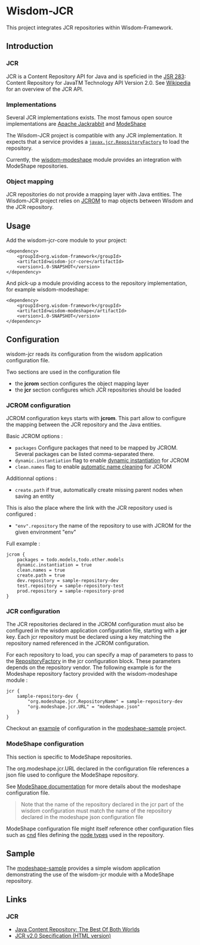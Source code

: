 # Wisdom-JCR

This project integrates JCR repositories within Wisdom-Framework.

## Introduction

### JCR

JCR is a Content Repository API for Java and is speficied in the [JSR 283](https://jcp.org/en/jsr/detail?id=283): Content Repository for JavaTM Technology API Version 2.0. See [Wikipedia](http://en.wikipedia.org/wiki/Content_repository_API_for_Java) for an overview of the JCR API.

### Implementations

Several JCR implementations exists. The most famous open source implementations are [Apache Jackrabbit](http://jackrabbit.apache.org/jcr/index.html) and [ModeShape](http://modeshape.jboss.org)

The Wisdom-JCR project is compatible with any JCR implementation. It expects that a service provides a [`javax.jcr.RepositoryFactory`](http://www.day.com/maven/jsr170/javadocs/jcr-2.0/javax/jcr/RepositoryFactory.html) to load the repository.

Currently, the [wisdom-modeshape](https://github.com/wisdom-framework/wisdom-jcr/tree/master/wisdom-modeshape) module provides an integration with ModeShape repositories.

### Object mapping

JCR repositories do not provide a mapping layer with Java entities. The Wisdom-JCR project relies on [JCROM](https://code.google.com/p/jcrom/) to map objects between Wisdom and the JCR repository.

## Usage

Add the wisdom-jcr-core module to your project:
````
<dependency>
    <groupId>org.wisdom-framework</groupId>
    <artifactId>wisdom-jcr-core</artifactId>
    <version>1.0-SNAPSHOT</version>
</dependency>
````

And pick-up a module providing access to the repository implementation, for example wisdom-modeshape:
````
<dependency>
    <groupId>org.wisdom-framework</groupId>
    <artifactId>wisdom-modeshape</artifactId>
    <version>1.0-SNAPSHOT</version>
</dependency>
````

## Configuration

wisdom-jcr reads its configuration from the wisdom application configuration file.

Two sections are used in the configuration file

  - the **jcrom** section configures the object mapping layer
  - the **jcr** section configures which JCR repositories should be loaded

### JCROM configuration

JCROM configuration keys starts with **jcrom**. This part allow to configure the mapping between the JCR repository and the Java entities.

Basic JCROM options :

  - ```packages``` Configure packages that need to be mapped by JCROM. Several packages can be listed comma-separated there.
  - ```dynamic.instantiation``` flag to enable [dynamic instantiation](https://code.google.com/p/jcrom/wiki/DynamicInstantiation) for JCROM
  - ```clean.names``` flag to enable [automatic name cleaning](http://jcrom.googlecode.com/svn/branches/2.0.0/jcrom/apidocs/org/jcrom/Jcrom.html#Jcrom(boolean)) for JCROM 
  

Additionnal options :

  - ```create.path``` if true, automatically create missing parent nodes when saving an entity 

This is also the place where the link with the JCR repository used is configured :

  - ```"env".repository``` the name of the repository to use with JCROM for the given environment "env"

Full example :

```
jcrom {
    packages = todo.models,todo.other.models
    dynamic.instantiation = true
    clean.names = true
    create.path = true
    dev.repository = sample-repository-dev
    test.repository = sample-repository-test
    prod.repository = sample-repository-prod
}
```

### JCR configuration

The JCR repositories declared in the JCROM configuration must also be configured in the wisdom application configuration file, starting with a **jcr** key. Each jcr repository must be declared using a key matching the repository named referenced in the JCROM configuration.

For each repository to load, you can specify a map of parameters to pass to the [RepositoryFactory](http://www.day.com/maven/jsr170/javadocs/jcr-2.0/javax/jcr/RepositoryFactory.html) in the jcr configuration block. These parameters depends on the repository vendor. The following example is for the Modeshape repository factory provided with the wisdom-modeshape module :

```
jcr {
    sample-repository-dev {
        "org.modeshape.jcr.RepositoryName" = sample-repository-dev
        "org.modeshape.jcr.URL" = "modeshape.json"
    }
}
```

Checkout an [example](https://github.com/wisdom-framework/wisdom-jcr/blob/master/modeshape-sample/src/main/configuration/application.conf) of configuration in the [modeshape-sample](https://github.com/wisdom-framework/wisdom-jcr/tree/master/modeshape-sample) project.

### ModeShape configuration

This section is specific to ModeShape repositories.

The org.modeshape.jcr.URL declared in the configuration file references a json file used to configure the ModeShape repository.

See [ModeShape documentation](https://docs.jboss.org/author/display/MODE/ModeShape+in+Java+applications#ModeShapeinJavaapplications-ModeShaperepositoryconfigurationfiles) for more details about the modeshape configuration file.

> Note that the name of the repository declared in the jcr part of the wisdom configuration must match the name of the repository declared in the modeshape json configuration file

ModeShape configuration file might itself reference other configuration files such as [cnd](https://docs.jboss.org/author/display/MODE/Registering+custom+node+types) files defining the [node types](https://docs.jboss.org/author/display/MODE/Defining+custom+node+types) used in the repository.

## Sample

The [modeshape-sample](https://github.com/wisdom-framework/wisdom-jcr/tree/master/modeshape-sample) provides a simple wisdom application demonstrating the use of the wisdom-jcr module with a ModeShape repository.

## Links

### JCR

  - [Java Content Repository: The Best Of Both Worlds](http://java.dzone.com/articles/java-content-repository-best)
  - [JCR v2.0 Specification (HTML version)](http://www.day.com/specs/jcr/2.0/)
